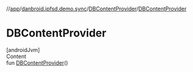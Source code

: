 //[app](../../index.md)/[danbroid.ipfsd.demo.sync](../index.md)/[DBContentProvider](index.md)/[DBContentProvider](-d-b-content-provider.md)



# DBContentProvider  
[androidJvm]  
Content  
fun [DBContentProvider](-d-b-content-provider.md)()  



